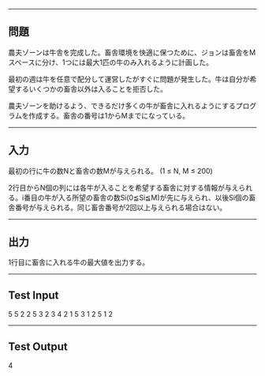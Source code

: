-----------
問題
-----------
農夫ゾーンは牛舎を完成した。畜舎環境を快適に保つために、ジョンは畜舎をMスペースに分け、1つには最大1匹の牛のみ入れるように計画した。

最初の週は牛を任意で配分して運営したがすぐに問題が発生した。牛は自分が希望するいくつかの畜舎以外は入ることを拒否した。

農夫ゾーンを助けるよう、できるだけ多くの牛が畜舎に入れるようにするプログラムを作成する。畜舎の番号は1からMまでになっている。

-----------
入力
-----------
最初の行に牛の数Nと畜舎の数Mが与えられる。 (1 ≤ N, M ≤ 200)

2行目からN個の列には各牛が入ることを希望する畜舎に対する情報が与えられる。i番目の牛が入る所望の畜舎の数Si(0≦Si≦M)が先に与えられ、以後Si個の畜舎番号が与えられる。同じ畜舎番号が2回以上与えられる場合はない。

-----------
出力
-----------
1行目に畜舎に入れる牛の最大値を出力する。

-----------
Test Input
-----------
5 5
2 2 5
3 2 3 4
2 1 5
3 1 2 5
1 2

-----------
Test Output
-----------
4